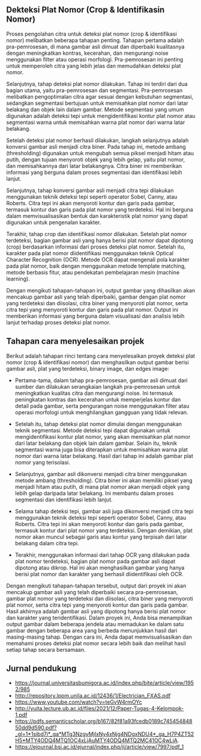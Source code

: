
## Dekteksi Plat Nomor (Crop & Identifikasin Nomor)

Proses pengolahan citra untuk deteksi plat nomor (crop & identifikasi nomor) melibatkan beberapa tahapan penting. Tahapan pertama adalah pra-pemrosesan, di mana gambar asli dimuat dan diperbaiki kualitasnya dengan meningkatkan kontras, kecerahan, dan mengurangi noise menggunakan filter atau operasi morfologi. Pra-pemrosesan ini penting untuk memperoleh citra yang lebih jelas dan memudahkan deteksi plat nomor.

Selanjutnya, tahap deteksi plat nomor dilakukan. Tahap ini terdiri dari dua bagian utama, yaitu pra-pemrosesan dan segmentasi. Pra-pemrosesan melibatkan pengoptimalan citra agar sesuai dengan kebutuhan segmentasi, sedangkan segmentasi bertujuan untuk memisahkan plat nomor dari latar belakang dan objek lain dalam gambar. Metode segmentasi yang umum digunakan adalah deteksi tepi untuk mengidentifikasi kontur plat nomor atau segmentasi warna untuk memisahkan warna plat nomor dari warna latar belakang.

Setelah deteksi plat nomor berhasil dilakukan, langkah selanjutnya adalah konversi gambar asli menjadi citra biner. Pada tahap ini, metode ambang (thresholding) digunakan untuk mengubah semua piksel menjadi hitam atau putih, dengan tujuan menyoroti objek yang lebih gelap, yaitu plat nomor, dan memisahkannya dari latar belakangnya. Citra biner ini memberikan informasi yang berguna dalam proses segmentasi dan identifikasi lebih lanjut.

Selanjutnya, tahap konversi gambar asli menjadi citra tepi dilakukan menggunakan teknik deteksi tepi seperti operator Sobel, Canny, atau Roberts. Citra tepi ini akan menyoroti kontur dan garis pada gambar, termasuk kontur dan garis pada plat nomor yang terdeteksi. Hal ini berguna dalam memvisualisasikan bentuk dan karakteristik plat nomor yang dapat digunakan untuk pengenalan karakter.

Terakhir, tahap crop dan identifikasi nomor dilakukan. Setelah plat nomor terdeteksi, bagian gambar asli yang hanya berisi plat nomor dapat dipotong (crop) berdasarkan informasi dari proses deteksi plat nomor. Setelah itu, karakter pada plat nomor diidentifikasi menggunakan teknik Optical Character Recognition (OCR). Metode OCR dapat mengenali pola karakter pada plat nomor, baik dengan menggunakan metode template matching, metode berbasis fitur, atau pendekatan pembelajaran mesin (machine learning).

Dengan mengikuti tahapan-tahapan ini, output gambar yang dihasilkan akan mencakup gambar asli yang telah diperbaiki, gambar dengan plat nomor yang terdeteksi dan diisolasi, citra biner yang menyoroti plat nomor, serta citra tepi yang menyoroti kontur dan garis pada plat nomor. Output ini memberikan informasi yang berguna dalam visualisasi dan analisis lebih lanjut terhadap proses deteksi plat nomor.
    
## Tahapan cara menyelesaikan projek

Berikut adalah tahapan rinci tentang cara menyelesaikan proyek deteksi plat nomor (crop & identifikasi nomor) dan menghasilkan output gambar berisi gambar asli, plat yang terdeteksi, binary image, dan edges image:

- Pertama-tama, dalam tahap pra-pemrosesan, gambar asli dimuat dari sumber dan dilakukan serangkaian langkah pra-pemrosesan untuk meningkatkan kualitas citra dan mengurangi noise. Ini termasuk peningkatan kontras dan kecerahan untuk memperjelas kontur dan detail pada gambar, serta pengurangan noise menggunakan filter atau operasi morfologi untuk menghilangkan gangguan yang tidak relevan.

- Setelah itu, tahap deteksi plat nomor dimulai dengan menggunakan teknik segmentasi. Metode deteksi tepi dapat digunakan untuk mengidentifikasi kontur plat nomor, yang akan memisahkan plat nomor dari latar belakang dan objek lain dalam gambar. Selain itu, teknik segmentasi warna juga bisa diterapkan untuk memisahkan warna plat nomor dari warna latar belakang. Hasil dari tahap ini adalah gambar plat nomor yang terisolasi.

- Selanjutnya, gambar asli dikonversi menjadi citra biner menggunakan metode ambang (thresholding). Citra biner ini akan memiliki piksel yang menjadi hitam atau putih, di mana plat nomor akan menjadi objek yang lebih gelap daripada latar belakang. Ini membantu dalam proses segmentasi dan identifikasi lebih lanjut.

- Selama tahap deteksi tepi, gambar asli juga dikonversi menjadi citra tepi menggunakan teknik deteksi tepi seperti operator Sobel, Canny, atau Roberts. Citra tepi ini akan menyoroti kontur dan garis pada gambar, termasuk kontur dari plat nomor yang terdeteksi. Dengan demikian, plat nomor akan muncul sebagai garis atau kontur yang terpisah dari latar belakang dalam citra tepi.

- Terakhir, menggunakan informasi dari tahap OCR yang dilakukan pada plat nomor terdeteksi, bagian plat nomor pada gambar asli dapat dipotong atau dikrop. Hal ini akan menghasilkan gambar yang hanya berisi plat nomor dan karakter yang berhasil diidentifikasi oleh OCR.

Dengan mengikuti tahapan-tahapan tersebut, output dari proyek ini akan mencakup gambar asli yang telah diperbaiki secara pra-pemrosesan, gambar plat nomor yang terdeteksi dan diisolasi, citra biner yang menyoroti plat nomor, serta citra tepi yang menyoroti kontur dan garis pada gambar. Hasil akhirnya adalah gambar asli yang dipotong hanya berisi plat nomor dan karakter yang teridentifikasi.
Dalam proyek ini, Anda bisa menampilkan output gambar dalam beberapa jendela atau memadukan ke dalam satu gambar dengan beberapa area yang berbeda menunjukkan hasil dari masing-masing tahap. Dengan cara ini, Anda dapat memvisualisasikan dan memahami proses deteksi plat nomor secara lebih baik dan melihat hasil setiap tahap secara bersamaan.


## Jurnal pendukung
* https://journal.universitasbumigora.ac.id/index.php/bite/article/view/1952/985
* http://repository.lppm.unila.ac.id/12436/1/Electrician_FXAS.pdf
* https://www.youtube.com/watch?v=teGvW4rmOYc
* http://yuita.lecture.ub.ac.id/files/2021/12/Paper-Tugas-4-Kelompok-1.pdf
* https://pdfs.semanticscholar.org/b167/82f81a93fcedb0189c74545484850dd9d590.pdf?_gl=1*1sibd7i*_ga*MTg3NzgyMjIxNy4xNjg4NDgxNDU4*_ga_H7P4ZT52H5*MTY4ODQ4MTQ1OC4xLjAuMTY4ODQ4MTQ2MC41OC4wLjA.
* https://ejournal.bsi.ac.id/ejurnal/index.php/ji/article/view/7997/pdf_1
